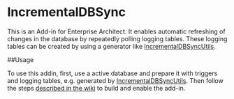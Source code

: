# IncrementalDBSync

This is an Add-in for Enterprise Architect. It enables automatic refreshing of changes in the database by repeatedly polling logging tables.
These logging tables can be created by using a generator like [IncrementalDBSyncUtils](https://github.com/Cooperate-Project/IncrementalDBSyncUtils).

##Usage

To use this addin, first, use a active database and prepare it with triggers and logging tables, e.g. generated by [IncrementalDBSyncUtils](https://github.com/Cooperate-Project/IncrementalDBSyncUtils).
Then follow the steps [described in the wiki](https://github.com/Cooperate-Project/IncrementalDBSync/wiki/Enterprise-Architect-Addins) to build and enable the add-in.
